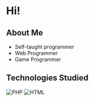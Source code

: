 # Hi! 

## About Me
- Self-taught programmer
- Web Programmer
- Game Programmer

## Technologies Studied
  ![PHP](https://img.shields.io/badge/-PHP-purple?logo=php&logoColor=white&style=flat&logoSize=auto)
  ![HTML](https://img.shields.io/badge/-HTML-orange?logo=html5&logoColor=white&style=flat&logoSize=auto)

<!--
**Riizlaah/Riizlaah** is a ✨ _special_ ✨ repository because its `README.md` (this file) appears on your GitHub profile.

Here are some ideas to get you started:

- 🔭 I’m currently working on ...
- 🌱 I’m currently learning ...
- 👯 I’m looking to collaborate on ...
- 🤔 I’m looking for help with ...
- 💬 Ask me about ...
- 📫 How to reach me: ...
- 😄 Pronouns: ...
- ⚡ Fun fact: ...
-->
